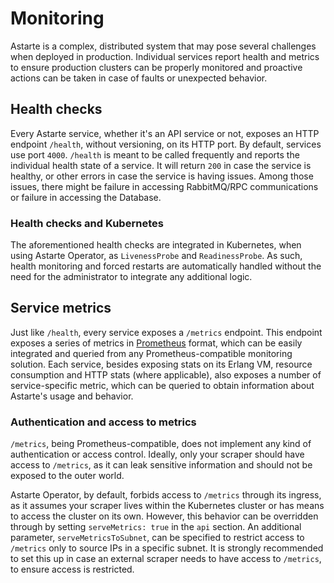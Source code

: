 # Monitoring

Astarte is a complex, distributed system that may pose several challenges when deployed in production. Individual services report health and metrics to ensure production clusters can be properly monitored and proactive actions can be taken in case of faults or unexpected behavior.

## Health checks

Every Astarte service, whether it's an API service or not, exposes an HTTP endpoint `/health`, without versioning, on its HTTP port. By default, services use port `4000`.
`/health` is meant to be called frequently and reports the individual health state of a service. It will return `200` in case the service is healthy, or other errors in case the service is having issues. Among those issues, there might be failure in accessing RabbitMQ/RPC communications or failure in accessing the Database.

### Health checks and Kubernetes

The aforementioned health checks are integrated in Kubernetes, when using Astarte Operator, as `LivenessProbe` and `ReadinessProbe`. As such, health monitoring and forced restarts are automatically handled without the need for the administrator to integrate any additional logic.

## Service metrics

Just like `/health`, every service exposes a `/metrics` endpoint. This endpoint exposes a series of metrics in [Prometheus](https://prometheus.io/) format, which can be easily integrated and queried from any Prometheus-compatible monitoring solution. Each service, besides exposing stats on its Erlang VM, resource consumption and HTTP stats (where applicable), also exposes a number of service-specific metric, which can be queried to obtain information about Astarte's usage and behavior.

### Authentication and access to metrics

`/metrics`, being Prometheus-compatible, does not implement any kind of authentication or access control. Ideally, only your scraper should have access to `/metrics`, as it can leak sensitive information and should not be exposed to the outer world.

Astarte Operator, by default, forbids access to `/metrics` through its ingress, as it assumes your scraper lives within the Kubernetes cluster or has means to access the cluster on its own. However, this behavior can be overridden through by setting `serveMetrics: true` in the `api` section. An additional parameter, `serveMetricsToSubnet`, can be specified to restrict access to `/metrics` only to source IPs in a specific subnet. It is strongly recommended to set this up in case an external scraper needs to have access to `/metrics`, to ensure access is restricted.
